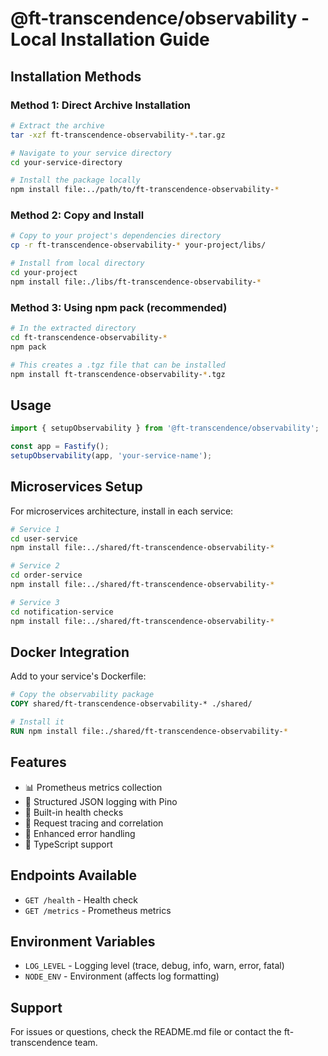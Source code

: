 # @ft-transcendence/observability - Local Installation Guide

## Installation Methods

### Method 1: Direct Archive Installation

```bash
# Extract the archive
tar -xzf ft-transcendence-observability-*.tar.gz

# Navigate to your service directory
cd your-service-directory

# Install the package locally
npm install file:../path/to/ft-transcendence-observability-*
```

### Method 2: Copy and Install

```bash
# Copy to your project's dependencies directory
cp -r ft-transcendence-observability-* your-project/libs/

# Install from local directory
cd your-project
npm install file:./libs/ft-transcendence-observability-*
```

### Method 3: Using npm pack (recommended)

```bash
# In the extracted directory
cd ft-transcendence-observability-*
npm pack

# This creates a .tgz file that can be installed
npm install ft-transcendence-observability-*.tgz
```

## Usage

```typescript
import { setupObservability } from '@ft-transcendence/observability';

const app = Fastify();
setupObservability(app, 'your-service-name');
```

## Microservices Setup

For microservices architecture, install in each service:

```bash
# Service 1
cd user-service
npm install file:../shared/ft-transcendence-observability-*

# Service 2
cd order-service
npm install file:../shared/ft-transcendence-observability-*

# Service 3
cd notification-service
npm install file:../shared/ft-transcendence-observability-*
```

## Docker Integration

Add to your service's Dockerfile:

```dockerfile
# Copy the observability package
COPY shared/ft-transcendence-observability-* ./shared/

# Install it
RUN npm install file:./shared/ft-transcendence-observability-*
```

## Features

- 📊 Prometheus metrics collection
- 📝 Structured JSON logging with Pino
- 🏥 Built-in health checks
- 🔗 Request tracing and correlation
- 🚨 Enhanced error handling
- 🔧 TypeScript support

## Endpoints Available

- `GET /health` - Health check
- `GET /metrics` - Prometheus metrics

## Environment Variables

- `LOG_LEVEL` - Logging level (trace, debug, info, warn, error, fatal)
- `NODE_ENV` - Environment (affects log formatting)

## Support

For issues or questions, check the README.md file or contact the ft-transcendence team.
